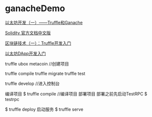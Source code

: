 # ganacheDemo

[以太坊开发（一）——Truffle和Ganache](https://blog.csdn.net/turkeycock/article/details/79165602)

[Solidity 官方文档中文版](http://wiki.jikexueyuan.com/project/solidity-zh/)

[区块链技术（一）：Truffle开发入门](http://wiki.jikexueyuan.com/project/blockchain/truffle-introduction-development.html)

[以太坊DApp开发入门](http://xc.hubwiz.com/course/5a952991adb3847553d205d1?affid=20180327jianshu)

truffle ubox metacoin //创建项目

truffle compile
truffle migrate
truffle test

truffle develop //进入控制台


编译项目
$ truffle compile //编译项目
部署项目
部署之前先启动TestRPC $ testrpc

$ truffle deploy
启动服务
$ truffle serve